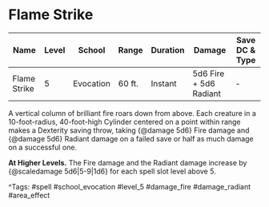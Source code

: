 # Flame Strike

| Name | Level | School | Range | Duration | Damage | Save DC & Type |
|------|-------|--------|-------|----------|--------|----------------|
| Flame Strike | 5 | Evocation | 60 ft. | Instant | 5d6 Fire + 5d6 Radiant | - |

A vertical column of brilliant fire roars down from above. Each creature in a 10-foot-radius, 40-foot-high Cylinder centered on a point within range makes a Dexterity saving throw, taking {@damage 5d6} Fire damage and {@damage 5d6} Radiant damage on a failed save or half as much damage on a successful one.

**At Higher Levels.** The Fire damage and the Radiant damage increase by {@scaledamage 5d6|5-9|1d6} for each spell slot level above 5.

^Tags: #spell #school_evocation #level_5 #damage_fire #damage_radiant #area_effect